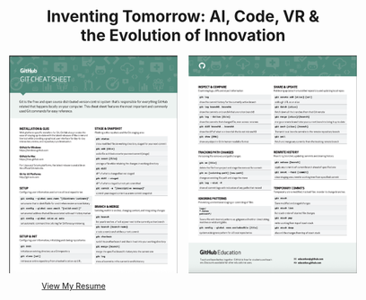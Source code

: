<div align="center">
  <h1>Inventing Tomorrow: AI, Code, VR & the Evolution of Innovation</h1>
</div>

<div style="display: flex; justify-content: center; gap: 20px;">
  <img src="https://github.com/webgence/webgence/blob/main/github1.png" alt="Left Image" width="300">
  <img src="https://github.com/webgence/webgence/blob/main/gitthub2.png" alt="Right Image" width="300">
</div>



[View My Resume](https://github.com/webgence/webgence/blob/main/python_cheatsheet.pdf)


